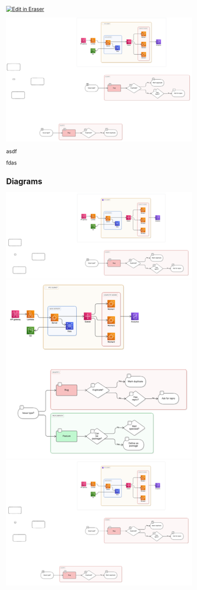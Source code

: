<p><a target="_blank" href="https://app.eraser.io/workspace/RCs7lVHwLWYu8n55sgH3" id="edit-in-eraser-github-link"><img alt="Edit in Eraser" src="https://firebasestorage.googleapis.com/v0/b/second-petal-295822.appspot.com/o/images%2Fgithub%2FOpen%20in%20Eraser.svg?alt=media&amp;token=968381c8-a7e7-472a-8ed6-4a6626da5501"></a></p>

![Figure 1](/.eraser/RCs7lVHwLWYu8n55sgH3___reS6fUv66LcKWYn8yV2OvCPvwSm2___---figure---4PfhE5Y2reU-_Q7_Ctoaf---figure---nZ_8LczvBEx-k39e6TkGpw.png "Figure 1")

asdf

fdas


<!-- eraser-additional-content -->
## Diagrams
<!-- eraser-additional-files -->
<a href="/new-test-file-flowchart-1.eraserdiagram" data-element-id="-Qa9gR1-QQgC3Py_uL2u1"><img src="/.eraser/RCs7lVHwLWYu8n55sgH3___reS6fUv66LcKWYn8yV2OvCPvwSm2___---diagram----0ce236a3876f0ff395051ec111da9f65.png" alt="" data-element-id="-Qa9gR1-QQgC3Py_uL2u1" /></a>
<a href="/new-test-file-cloud-architecture-2.eraserdiagram" data-element-id="2u7xP5FbEhgt8eQ3Dwha2"><img src="/.eraser/RCs7lVHwLWYu8n55sgH3___reS6fUv66LcKWYn8yV2OvCPvwSm2___---diagram----4f379bb1c1ff19253f2fca45bf875216.png" alt="" data-element-id="2u7xP5FbEhgt8eQ3Dwha2" /></a>
<a href="/new-test-file-flowchart-3.eraserdiagram" data-element-id="a-v2C7vyE6iCXSMm6hg9O"><img src="/.eraser/RCs7lVHwLWYu8n55sgH3___reS6fUv66LcKWYn8yV2OvCPvwSm2___---diagram----b9f66a818769a2d7f2c8a6571113ab7e.png" alt="" data-element-id="a-v2C7vyE6iCXSMm6hg9O" /></a>
<!-- end-eraser-additional-files -->
<!-- end-eraser-additional-content -->
<!--- Eraser file: https://app.eraser.io/workspace/RCs7lVHwLWYu8n55sgH3 --->